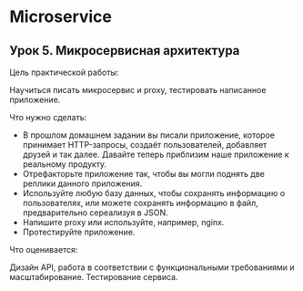 # Microservice
## Урок 5. Микросервисная архитектура
Цель практической работы:

Научиться писать микросервис и proxy,
тестировать написанное приложение.

Что нужно сделать:
- В прошлом домашнем задании вы писали приложение, которое принимает HTTP-запросы, создаёт пользователей, добавляет друзей и так далее. Давайте теперь приблизим наше приложение к реальному продукту.
- Отрефакторьте приложение так, чтобы вы могли поднять две реплики данного приложения.
- Используйте любую базу данных, чтобы сохранять информацию о пользователях, или можете сохранять информацию в файл, предварительно сереализуя в JSON.
- Напишите proxy или используйте, например, nginx.
- Протестируйте приложение.

Что оценивается:

Дизайн API, работа в соответствии с функциональными требованиями и масштабирование. Тестирование сервиса.
